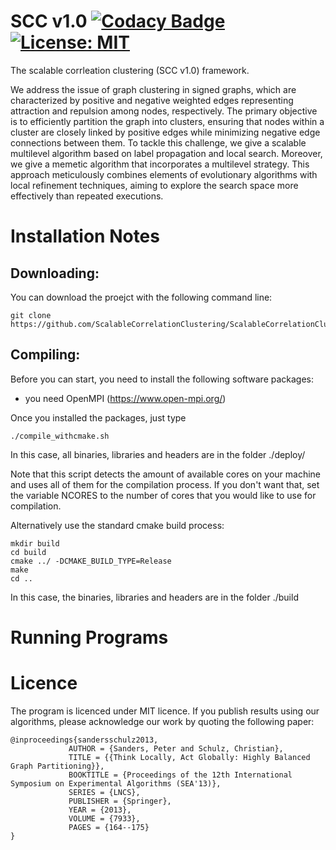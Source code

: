 # SCC v1.0 [![Codacy Badge](https://app.codacy.com/project/badge/Grade/9d0d08ba6b2d42699ab74fe5f9697bb9)](https://www.codacy.com/gh/KaHIP/KaHIP/dashboard?utm_source=github.com&amp;utm_medium=referral&amp;utm_content=KaHIP/KaHIP&amp;utm_campaign=Badge_Grade) [![License: MIT](https://img.shields.io/badge/License-MIT-yellow.svg)](https://opensource.org/licenses/MIT)

The scalable corrleation clustering (SCC v1.0) framework.

We address the issue of graph clustering in signed graphs, which are characterized by positive and negative weighted edges representing attraction and repulsion among nodes, respectively. The primary objective is to efficiently partition the graph into clusters, ensuring that nodes within a cluster are closely linked by positive edges while minimizing negative edge connections between them. To tackle this challenge, we give a scalable multilevel algorithm based on label propagation and local search. Moreover, we give  a memetic algorithm that incorporates a multilevel strategy. This approach meticulously combines elements of evolutionary algorithms with local refinement techniques, aiming to explore the search space more effectively than repeated executions. 

Installation Notes
=====
## Downloading: 
You can download the proejct with the following command line:

```console
git clone https://github.com/ScalableCorrelationClustering/ScalableCorrelationClustering
```

## Compiling: 
Before you can start, you need to install the following software packages:

- you need OpenMPI (https://www.open-mpi.org/)

Once you installed the packages, just type 
```console
./compile_withcmake.sh 
```
In this case, all binaries, libraries and headers are in the folder ./deploy/ 

Note that this script detects the amount of available cores on your machine and uses all of them for the compilation process. If you don't want that, set the variable NCORES to the number of cores that you would like to use for compilation. 

Alternatively use the standard cmake build process:
```console 
mkdir build
cd build 
cmake ../ -DCMAKE_BUILD_TYPE=Release     
make 
cd ..
```
In this case, the binaries, libraries and headers are in the folder ./build

Running Programs
=====

Licence
=====
The program is licenced under MIT licence.
If you publish results using our algorithms, please acknowledge our work by quoting the following paper:

```
@inproceedings{sandersschulz2013,
             AUTHOR = {Sanders, Peter and Schulz, Christian},
             TITLE = {{Think Locally, Act Globally: Highly Balanced Graph Partitioning}},
             BOOKTITLE = {Proceedings of the 12th International Symposium on Experimental Algorithms (SEA'13)},
             SERIES = {LNCS},
             PUBLISHER = {Springer},
             YEAR = {2013},
             VOLUME = {7933},
             PAGES = {164--175}
}
```


